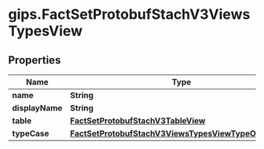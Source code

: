 # gips.FactSetProtobufStachV3ViewsTypesView

## Properties

Name | Type | Description | Notes
------------ | ------------- | ------------- | -------------
**name** | **String** |  | [optional] 
**displayName** | **String** |  | [optional] 
**table** | [**FactSetProtobufStachV3TableView**](FactSetProtobufStachV3TableView.md) |  | [optional] 
**typeCase** | [**FactSetProtobufStachV3ViewsTypesViewTypeOneofCase**](FactSetProtobufStachV3ViewsTypesViewTypeOneofCase.md) |  | [optional] 


